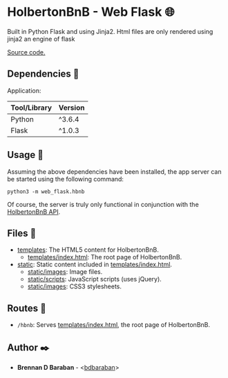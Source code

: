 # HolbertonBnB - Web Flask :globe_with_meridians:

 Built in Python Flask and using Jinja2. Html files are only rendered using jinja2 an engine of flask 

[Source code.](../web_flask)

## Dependencies :couple:

Application:

| Tool/Library | Version |
| ------------ | ------- |
| Python       | ^3.6.4  |
| Flask        | ^1.0.3  |

## Usage :running:

Assuming the above dependencies have been installed, the app server can be started using the following command:

```
python3 -m web_flask.hbnb
```

Of course, the server is truly only functional in conjunction with the [HolbertonBnB API](./API.md).

## Files :file_folder:

* [templates](../web_flask/templates): The HTML5 content for HolbertonBnB.
  * [templates/index.html](../web_flask/templates/index.html): The root page of HolbertonBnB.
* [static](../web_flask/static): Static content included in [templates/index.html](../web_flask/templates/index.html).
  * [static/images](../web_flask/templates/static/images): Image files.
  * [static/scripts](../web_flask/templates/static/scripts): JavaScript scripts (uses jQuery).
  * [static/images](../web_flask/templates/static/styles): CSS3 stylesheets.

## Routes :light_rail:

* `/hbnb`: Serves [templates/index.html](../web_flask/templates/index.html), the root page of HolbertonBnB.

## Author :black_nib:

* __Brennan D Baraban__ - <[bdbaraban](https://github.com/bdbaraban)>
